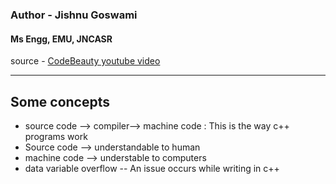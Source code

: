 ### Author - Jishnu Goswami
#### Ms Engg, EMU, JNCASR
source - [CodeBeauty youtube video](https://www.youtube.com/watch?v=GQp1zzTwrIg)

----
## Some concepts
* source code --> compiler--> machine code : This is the way c++ programs work
* Source code  --> understandable to human
* machine code --> understable to computers
* data variable overflow -- An issue occurs while writing in c++
